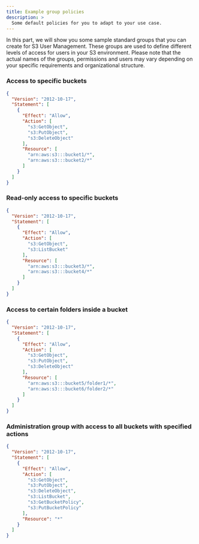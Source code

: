 ```yaml
---
title: Example group policies
description: >
  Some default policies for you to adapt to your use case.
---
```


In this part, we will show you some sample standard groups that you can create for S3 User Management. These groups are used to define different levels of access for users in your S3 environment. Please note that the actual names of the groups, permissions and users may vary depending on your specific requirements and organizational structure.

### Access to specific buckets

```json
{
  "Version": "2012-10-17",
  "Statement": [
    {
      "Effect": "Allow",
      "Action": [
        "s3:GetObject",
        "s3:PutObject",
        "s3:DeleteObject"
      ],
      "Resource": [
        "arn:aws:s3:::bucket1/*",
        "arn:aws:s3:::bucket2/*"
      ]
    }
  ]
}
```

### Read-only access to specific buckets

```json
{
  "Version": "2012-10-17",
  "Statement": [
    {
      "Effect": "Allow",
      "Action": [
        "s3:GetObject",
        "s3:ListBucket"
      ],
      "Resource": [
        "arn:aws:s3:::bucket3/*",
        "arn:aws:s3:::bucket4/*"
      ]
    }
  ]
}
```

### Access to certain folders inside a bucket

```json
{
  "Version": "2012-10-17",
  "Statement": [
    {
      "Effect": "Allow",
      "Action": [
        "s3:GetObject",
        "s3:PutObject",
        "s3:DeleteObject"
      ],
      "Resource": [
        "arn:aws:s3:::bucket5/folder1/*",
        "arn:aws:s3:::bucket6/folder2/*"
      ]
    }
  ]
}
```

### Administration group with access to all buckets with specified actions

```json
{
  "Version": "2012-10-17",
  "Statement": [
    {
      "Effect": "Allow",
      "Action": [
        "s3:GetObject",
        "s3:PutObject",
        "s3:DeleteObject",
        "s3:ListBucket",
        "s3:GetBucketPolicy",
        "s3:PutBucketPolicy"
      ],
      "Resource": "*"
    }
  ]
}
```
